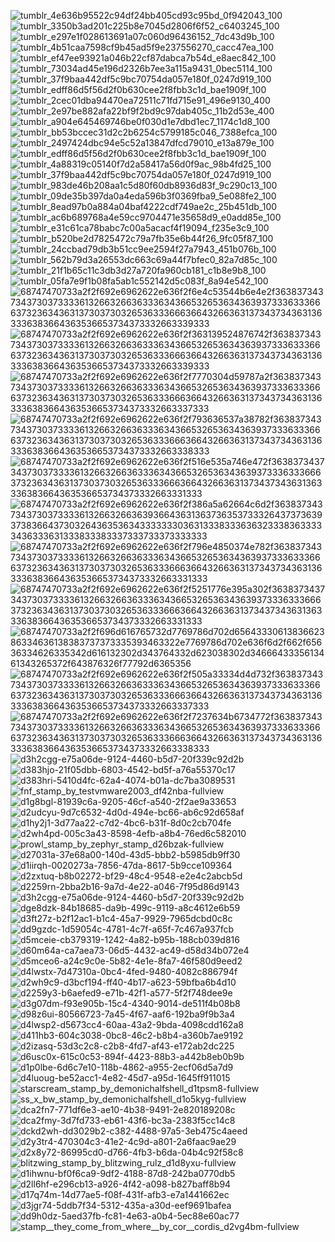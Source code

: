 





![tumblr_4e636b95522c94df24bb405cd93c95bd_0f942043_100](https://github.com/Kanzykanz/Kanzykanz/assets/164191059/6a4c183b-809f-4afe-8501-f306e412eb89)![tumblr_3350b3ad201c225b8e7045d2806f6f52_c6403245_100](https://github.com/Kanzykanz/Kanzykanz/assets/164191059/78c6a228-be54-49d6-b61b-e292e61e7f7e)![tumblr_e297e1f028613691a07c060d96436152_7dc43d9b_100](https://github.com/Kanzykanz/Kanzykanz/assets/164191059/789aa6e9-881e-4beb-a862-babb92cec853)![tumblr_4b51caa7598cf9b45ad5f9e237556270_cacc47ea_100](https://github.com/Kanzykanz/Kanzykanz/assets/164191059/a3fdf261-33cb-406e-836e-21cd9a4f6014)![tumblr_ef47ee93921a046b22cf87dabca7b54d_e8aec842_100](https://github.com/Kanzykanz/Kanzykanz/assets/164191059/73948ed9-3a15-4e5b-bdff-787afd943ae8)![tumblr_73034ad45e196d2326b7ee3a115a9431_0bec5114_100](https://github.com/Kanzykanz/Kanzykanz/assets/164191059/d578843d-15a7-47c8-bc9a-fb504eda6622)![tumblr_37f9baa442df5c9bc70754da057e180f_0247d919_100](https://github.com/Kanzykanz/Kanzykanz/assets/164191059/cc20bc05-44db-4da7-b300-7274ef8441d0)![tumblr_edff86d5f56d2f0b630cee2f8fbb3c1d_bae1909f_100](https://github.com/Kanzykanz/Kanzykanz/assets/164191059/bdfcd8c3-22da-4733-a2a0-8946f1897ddd)![tumblr_2cec01dba94470ea72511c71fd715e91_496e9130_400](https://github.com/Kanzykanz/Kanzykanz/assets/164191059/22b79619-6547-4e35-99c9-f5e812d372e4)![tumblr_2e97be882afa22bf9f2bd9c97dab405c_11b2d53e_400](https://github.com/Kanzykanz/Kanzykanz/assets/164191059/41e9ac2e-17a4-4e2a-9a35-61d5f992dc95)![tumblr_a904e645469746be0f030d1e7dbd1ec7_1174c1d8_100](https://github.com/Kanzykanz/Kanzykanz/assets/164191059/2972f44c-de7a-4c7f-98f0-487961ae1248)
![tumblr_bb53bccec31d2c2b6254c5799185c046_7388efca_100](https://github.com/Kanzykanz/Kanzykanz/assets/164191059/e108eab0-d3eb-4c56-9d0f-f62238ee48e2)
![tumblr_2497424dbc94e5c52a13847dfcd79010_e13a879e_100](https://github.com/Kanzykanz/Kanzykanz/assets/164191059/f3e9bf86-39f8-4251-9579-b0b3667ec697)![tumblr_edff86d5f56d2f0b630cee2f8fbb3c1d_bae1909f_100](https://github.com/Kanzykanz/Kanzykanz/assets/164191059/33eaedd2-b35b-446d-93cc-13770e3a2c0b)
![tumblr_4a88319c05140f7d2a58417a56d0f9ac_98b4fd25_100](https://github.com/Kanzykanz/Kanzykanz/assets/164191059/ed944bb6-9997-40fd-8b82-aea942781cfd)![tumblr_37f9baa442df5c9bc70754da057e180f_0247d919_100](https://github.com/Kanzykanz/Kanzykanz/assets/164191059/c7b4ca96-cae6-44cd-bb67-e4523be5f260)![tumblr_983de46b208aa1c5d80f60db8936d83f_9c290c13_100](https://github.com/Kanzykanz/Kanzykanz/assets/164191059/c986f674-c52e-4c70-a92e-13d497f3ba25)![tumblr_09de35b397da0a4eda596b3f0369fba9_5e088fe2_100](https://github.com/Kanzykanz/Kanzykanz/assets/164191059/10fb3598-c4c9-4149-a9aa-e83066169191)![tumblr_8ead97b0a884a04baf4222cdf749ae2c_25b451db_100](https://github.com/Kanzykanz/Kanzykanz/assets/164191059/6a31fee3-274f-4c8c-ad5a-1b14e075604e)![tumblr_ac6b689768a4e59cc9704471e35658d9_e0add85e_100](https://github.com/Kanzykanz/Kanzykanz/assets/164191059/7c3eff85-e8e6-485e-97db-708c6fc6baea)![tumblr_e31c61ca78babc7c00a5acacf4f19094_f235e3c9_100](https://github.com/Kanzykanz/Kanzykanz/assets/164191059/b53f1983-896d-4b25-8973-d13466c13c2d)![tumblr_b520be2d7825472c79a7fb35e6b44f26_9fc05f87_100](https://github.com/Kanzykanz/Kanzykanz/assets/164191059/69b306e2-0cf5-46e9-aa59-31d426d8a756)![tumblr_24ccbad79db3b51cc9ee2594f27a7943_451b076b_100](https://github.com/Kanzykanz/Kanzykanz/assets/164191059/14c5fed6-9fc1-40c8-b0b3-52a241c7ca38)![tumblr_562b79d3a26553dc663c69a44f7bfec0_82a7d85c_100](https://github.com/Kanzykanz/Kanzykanz/assets/164191059/2f5f6378-1fb1-49e1-86f3-6758d14224fc)![tumblr_21f1b65c11c3db3d27a720fa960cb181_c1b8e9b8_100](https://github.com/Kanzykanz/Kanzykanz/assets/164191059/f28fb65e-a4ef-41b4-b8ac-857f3d5d1a65)![tumblr_05fa7e9f1b08fa5ab1c552142d5c083f_8a94e542_100](https://github.com/Kanzykanz/Kanzykanz/assets/164191059/8b05aef1-6916-4232-aed0-2740bfb4b9cc)![68747470733a2f2f692e6962622e636f2f6e4c53544b6e4e2f3638373437343730373333613266326636333634366532653634363937333633366637323634363137303730326536333666366432663631373437343631363336383664363536653734373332663339333](https://github.com/Kanzykanz/Kanzykanz/assets/164191059/00e7d301-eea6-414c-8967-00ded9ce6de0)![68747470733a2f2f692e6962622e636f2f363139524876742f3638373437343730373333613266326636333634366532653634363937333633366637323634363137303730326536333666366432663631373437343631363336383664363536653734373332663339333](https://github.com/Kanzykanz/Kanzykanz/assets/164191059/d6b08b7b-c883-43d8-92d8-5f1373ad50cf)![68747470733a2f2f692e6962622e636f2f7770304d59787a2f3638373437343730373333613266326636333634366532653634363937333633366637323634363137303730326536333666366432663631373437343631363336383664363536653734373332663337333](https://github.com/Kanzykanz/Kanzykanz/assets/164191059/ccad2b00-b3c9-486b-a2a3-80ee46b877aa)![68747470733a2f2f692e6962622e636f2f793636537a38782f3638373437343730373333613266326636333634366532653634363937333633366637323634363137303730326536333666366432663631373437343631363336383664363536653734373332663338333](https://github.com/Kanzykanz/Kanzykanz/assets/164191059/a512645e-c81e-40f6-9382-673321d55a16)![68747470733a2f2f692e6962622e636f2f516e535a746e472f3638373437343730373333613266326636333634366532653634363937333633366637323634363137303730326536333666366432663631373437343631363336383664363536653734373332663331333](https://github.com/Kanzykanz/Kanzykanz/assets/164191059/f8cefb45-ce17-4d15-baa7-b0d379979094)![68747470733a2f2f692e6962622e636f2f386a5a62664c6d2f3638373437343730373333613266326636393664363136373635373332643737363937383664373032643635363433333330363133383336363233383633333436333631333833383337333733373333333](https://github.com/Kanzykanz/Kanzykanz/assets/164191059/e1d96dad-8fbd-4a67-bd64-bb982c321569)![68747470733a2f2f692e6962622e636f2f796e4850374e782f3638373437343730373333613266326636333634366532653634363937333633366637323634363137303730326536333666366432663631373437343631363336383664363536653734373332663331333](https://github.com/Kanzykanz/Kanzykanz/assets/164191059/9a0c4bf0-62e7-4737-974f-ce88139c2a59)![68747470733a2f2f692e6962622e636f2f5251776e395a302f3638373437343730373333613266326636333634366532653634363937333633366637323634363137303730326536333666366432663631373437343631363336383664363536653734373332663331333](https://github.com/Kanzykanz/Kanzykanz/assets/164191059/0c77af89-bd3a-4bf2-a282-9be1d9d6680e)![68747470733a2f2f696d616765732d7769786d702d6564333061383662386334636138383737373335393463322e7769786d702e636f6d2f662f65636334626335342d616132302d343764332d623038302d3466643335613461343265372f643876326f77792d6365356](https://github.com/Kanzykanz/Kanzykanz/assets/164191059/eb5a8761-91ad-4932-80b9-743c546866bf)![68747470733a2f2f692e6962622e636f2f505a33334d4d732f3638373437343730373333613266326636333634366532653634363937333633366637323634363137303730326536333666366432663631373437343631363336383664363536653734373332663337333](https://github.com/Kanzykanz/Kanzykanz/assets/164191059/88fc468b-0cb2-41a2-8555-8a528fda218d)![68747470733a2f2f692e6962622e636f2f7237634b6734772f3638373437343730373333613266326636333634366532653634363937333633366637323634363137303730326536333666366432663631373437343631363336383664363536653734373332663338333](https://github.com/Kanzykanz/Kanzykanz/assets/164191059/f307e48a-c3cb-4bb7-9a97-fd0ed357c716)![d3h2cgg-e75a06de-9124-4460-b5d7-20f339c92d2b](https://github.com/Kanzykanz/Kanzykanz/assets/164191059/bd266e01-5c71-4c8f-9c80-27f47b8dca6c)![d383hjo-21f05dbb-6803-4542-bd5f-a76a55370c17](https://github.com/Kanzykanz/Kanzykanz/assets/164191059/fad9fc41-e828-45db-87b1-0ccc596658b5)![d383hri-5410d4fc-62a4-4074-b01a-dc7ba3089531](https://github.com/Kanzykanz/Kanzykanz/assets/164191059/889bfeb1-6a64-47fe-bb1d-104f49fd7d26)![fnf_stamp_by_testvmware2003_df42nba-fullview](https://github.com/Kanzykanz/Kanzykanz/assets/164191059/5aeb630f-55d2-446b-85a4-328fad2b590a)![d1g8bgl-81939c6a-9205-46cf-a540-2f2ae9a33653](https://github.com/Kanzykanz/Kanzykanz/assets/164191059/a68a34d7-6c72-45d2-9975-75b9757026f1)
![d2udcyu-9d7c6532-4d0d-494e-bc66-ab6c92d658af](https://github.com/Kanzykanz/Kanzykanz/assets/164191059/1db626c5-183f-48a7-9912-b2728c475fdf)![d1hy2j1-3d77aa22-c7d2-4bc6-b31f-8d0c2cb704fe](https://github.com/Kanzykanz/Kanzykanz/assets/164191059/5101ce8d-02a6-4115-ab5f-488d1e3dfe80)
![d2wh4pd-005c3a43-8598-4efb-a8b4-76ed6c582010](https://github.com/Kanzykanz/Kanzykanz/assets/164191059/5d47f061-b24c-45ad-9d73-9d850987e93b)
![prowl_stamp_by_zephyr_stamp_d26bzak-fullview](https://github.com/Kanzykanz/Kanzykanz/assets/164191059/830cdb1b-0c0a-468e-a8d9-6ce3b1dae4b9)
![d27031a-37e68a00-140d-43d5-bbb2-b5985db9ff30](https://github.com/Kanzykanz/Kanzykanz/assets/164191059/4e745ecc-ec79-4e60-9e55-2ad3d08860d9)
![d1iirqh-0020273a-7856-47da-8617-5b9cce109364](https://github.com/Kanzykanz/Kanzykanz/assets/164191059/06dfd618-a27c-4494-85d5-b2906f8fbe71)
![d2zxtuq-b8b02272-bf29-48c4-9548-e2e4c2abcb5d](https://github.com/Kanzykanz/Kanzykanz/assets/164191059/9699cd45-ea60-4c20-8a4b-f14f1f590e55)![d2259rn-2bba2b16-9a7d-4e22-a046-7f95d86d9143](https://github.com/Kanzykanz/Kanzykanz/assets/164191059/afe790e2-b48c-4acf-b8c4-7c9050b9b0f0)![d3h2cgg-e75a06de-9124-4460-b5d7-20f339c92d2b](https://github.com/Kanzykanz/Kanzykanz/assets/164191059/304bb9bb-37e7-4c60-ba4a-f44042c9a80b)
![dge8dzk-84b18685-da9b-499c-9119-a8c4612e6b59](https://github.com/Kanzykanz/Kanzykanz/assets/164191059/1e1a810e-d42a-41b7-8f9c-8addeaa60cd9)
![d3ft27z-b2f12ac1-b1c4-45a7-9929-7965dcbd0c8c](https://github.com/Kanzykanz/Kanzykanz/assets/164191059/48a195bd-c84c-47cf-aa08-9b25a00649f5)
![dd9gzdc-1d59054c-4781-4c7f-a65f-7c467a937fcb](https://github.com/Kanzykanz/Kanzykanz/assets/164191059/9bc46fff-9d83-4b19-95cb-97deb2b27066)
![d5mceie-cb379319-1242-4a82-b95b-188cb039d816](https://github.com/Kanzykanz/Kanzykanz/assets/164191059/32303aa7-9c08-4439-b53e-9dc3ae5dc877)
![d60m64a-ca7aea73-06d5-4432-ac49-d58d34b072e4](https://github.com/Kanzykanz/Kanzykanz/assets/164191059/22b2d63c-61c3-4049-80a6-f349683b32db)
![d5mceo6-a24c9c0e-5b82-4e1e-8fa7-46f580d9eed2](https://github.com/Kanzykanz/Kanzykanz/assets/164191059/72a9c79d-0e01-4086-811c-a71721ae6a80)
![d4lwstx-7d47310a-0bc4-4fed-9480-4082c886794f](https://github.com/Kanzykanz/Kanzykanz/assets/164191059/293161d8-fc32-4a86-aaf7-43b9cc51da67)
![d2wh9c9-d3bcf194-ff40-4b17-a623-59bfba6b4d10](https://github.com/Kanzykanz/Kanzykanz/assets/164191059/aa60600f-8b70-402c-a858-9f0b5a588ce1)
![d2259y3-b6aefed9-e71b-42f1-a577-5f2f748dee9e](https://github.com/Kanzykanz/Kanzykanz/assets/164191059/6a02c772-504e-46b3-b429-add3c878ccf9)
![d3g07dm-f93e905b-15c4-4340-9014-de511f4b08b8](https://github.com/Kanzykanz/Kanzykanz/assets/164191059/b0e33773-d5c8-4f7e-9640-7a9456bbf89b)
![d98z6ui-80566723-7a45-4f67-aaf6-192ba9f9b3a4](https://github.com/Kanzykanz/Kanzykanz/assets/164191059/e0aaa728-6d39-4e36-969f-f9b9c21d425f)
![d4lwsp2-d5673cc4-60aa-43a2-9bda-4098cdd162a8](https://github.com/Kanzykanz/Kanzykanz/assets/164191059/91c2e1c9-acf3-4cc0-85a6-7223529cce38)
![d411hb3-604c3038-0bc8-46c2-b8b4-a360b7ae9192](https://github.com/Kanzykanz/Kanzykanz/assets/164191059/b2be42be-33e9-4b58-9b68-cace951eb02b)
![d2izasq-53d3c2c8-c2b8-4fd7-af43-e172ab2dc225](https://github.com/Kanzykanz/Kanzykanz/assets/164191059/c5fea9c5-9528-4e47-bae2-fa38e0ef3a0f)
![d6usc0x-615c0c53-894f-4423-88b3-a442b8eb0b9b](https://github.com/Kanzykanz/Kanzykanz/assets/164191059/c05d4464-c6e1-43ba-ab01-a3b59a4a55aa)
![d1p0lbe-6d6c7e10-118b-4862-a955-2ecf06d5a7d9](https://github.com/Kanzykanz/Kanzykanz/assets/164191059/c9c56ec6-2cb6-4a92-b052-ba816b457105)
![d4luoug-be52acc1-4e82-45d7-a95d-1645ff911015](https://github.com/Kanzykanz/Kanzykanz/assets/164191059/b6f70af0-787a-4bd6-9639-ae5c17fda8b1)
![starscream_stamp_by_demonichalfshell_d1tpsm8-fullview](https://github.com/Kanzykanz/Kanzykanz/assets/164191059/0801ad9f-1a28-4dc5-9c1d-99ad07754a04)
![ss_x_bw_stamp_by_demonichalfshell_d1o5kyg-fullview](https://github.com/Kanzykanz/Kanzykanz/assets/164191059/431b4d44-c7f9-446c-8b04-f7924b831c1a)
![dca2fn7-771df6e3-ae10-4b38-9491-2e820189208c](https://github.com/Kanzykanz/Kanzykanz/assets/164191059/5310f56d-b454-41aa-8f5a-f117cfeb75b8)
![dca2fmy-3d7fd733-eb61-43f6-bc3a-2383f5cc14c8](https://github.com/Kanzykanz/Kanzykanz/assets/164191059/7a6d80e8-374e-46b5-8027-b2ba6f698f28)
![dckd2wh-dd3029b2-c382-4488-97a5-3eb475c4aeed](https://github.com/Kanzykanz/Kanzykanz/assets/164191059/81b00bd7-0eb6-485a-ac6c-3d074809c31f)
![d2y3tr4-470304c3-41e2-4c9d-a801-2a6faac9ae29](https://github.com/Kanzykanz/Kanzykanz/assets/164191059/9f691ff9-584a-42ba-8016-60ec1bccd503)
![d2x8y72-86995cd0-d766-4fb3-b6da-04b4c92f58c8](https://github.com/Kanzykanz/Kanzykanz/assets/164191059/b4d5151a-29f0-491b-b15d-9c58d1ca1837)
![blitzwing_stamp_by_blitzwing_rulz_d1d8yxu-fullview](https://github.com/Kanzykanz/Kanzykanz/assets/164191059/d5bf7bc8-c7ab-4098-a608-2bd950d11fc8)
![d1ihwnu-bf0f6ca9-9df2-4188-87d8-242ba0770db5](https://github.com/Kanzykanz/Kanzykanz/assets/164191059/fdbc34bc-7d84-4527-a0de-69f9c1d066bf)
![d2ll6hf-e296cb13-a926-4f42-a098-b827baff8b94](https://github.com/Kanzykanz/Kanzykanz/assets/164191059/c12ae49f-2234-48c6-a3ab-bb4f4cdbee51)
![d17q74m-14d77ae5-f08f-431f-afb3-e7a1441662ec](https://github.com/Kanzykanz/Kanzykanz/assets/164191059/ee262281-8a2f-4c7b-a87e-23bc569c376e)
![d3jgr74-5ddb7f34-5312-435a-a30d-eef9691bafea](https://github.com/Kanzykanz/Kanzykanz/assets/164191059/6ddbc8e4-b384-42f2-8bf5-276c9d54c572)
![dd9h0dz-5aed37fb-fc81-4e63-a0b4-5ec88e60ac77](https://github.com/Kanzykanz/Kanzykanz/assets/164191059/3da67962-c9ad-462b-9922-0514319e28ba)
![stamp__they_come_from_where__by_cor__cordis_d2vg4bm-fullview](https://github.com/Kanzykanz/Kanzykanz/assets/164191059/68f74106-e557-4ba1-a16a-1bcba3dc8518)







































